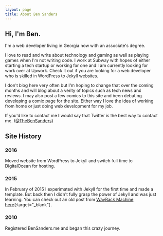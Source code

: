 ```yaml
---
layout: page
title: About Ben Sanders
---
```

## Hi, I'm Ben.
I'm a web developer living in Georgia now with an associate's degree. 

I love to read and write about technology and gaming as well as playing games when I'm not writing code.
I work at Subway with hopes of either starting a tech startup or working for one and I am currently looking
for work over at Upwork. Check it out if you are looking for a web developer who is skilled in WordPress to Jekyll
websites.

I don't blog here very often but I'm hoping to change that over the coming months and will blog about a verity of topics
such as tech news and reviews. I may also post a few comics to this site and been debating developing a comic page for the
site. Either way I love the idea of working from home or just doing web development for my job. 

If you'd like to contact me I would say that Twitter is the best way to contact me. (<a target="_blank" href="https://twitter.com/thebensanders">@TheBenSanders</a>)

## Site History

### 2016

Moved website from WordPress to Jekyll and switch full time to DigitalOcean for hosting.

### 2015
In February of 2015 I experimated with Jekyll for the first time and made a template. 
But back then I didn't fully grasp the power of Jekyll and was just learning. You can
check out an old post from [WayBack Machine here](https://web.archive.org/web/20150203175325/http://bensanders.me/2014/01/23/blogging-like-a-hacker-2.html){:target="_blank"}. 

### 2010
Registered BenSanders.me and began this crazy journey.
